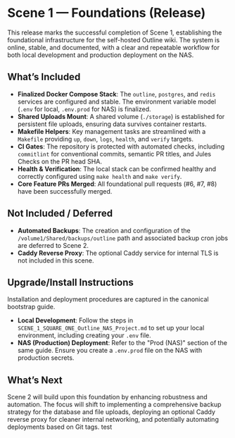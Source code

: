 <!-- Copy for GitHub Release: Scene 1—Foundations brings the self-hosted Outline wiki online with a stable, documented, and verifiable dev-to-prod workflow. -->

# Scene 1 — Foundations (Release)

This release marks the successful completion of Scene 1, establishing the foundational infrastructure for the self-hosted Outline wiki. The system is online, stable, and documented, with a clear and repeatable workflow for both local development and production deployment on the NAS.

## What’s Included

- **Finalized Docker Compose Stack**: The `outline`, `postgres`, and `redis` services are configured and stable. The environment variable model (`.env` for local, `.env.prod` for NAS) is finalized.
- **Shared Uploads Mount**: A shared volume (`./storage`) is established for persistent file uploads, ensuring data survives container restarts.
- **Makefile Helpers**: Key management tasks are streamlined with a `Makefile` providing `up`, `down`, `logs`, `health`, and `verify` targets.
- **CI Gates**: The repository is protected with automated checks, including `commitlint` for conventional commits, semantic PR titles, and Jules Checks on the PR head SHA.
- **Health & Verification**: The local stack can be confirmed healthy and correctly configured using `make health` and `make verify`.
- **Core Feature PRs Merged**: All foundational pull requests (#6, #7, #8) have been successfully merged.

## Not Included / Deferred

- **Automated Backups**: The creation and configuration of the `/volume1/Shared/backups/outline` path and associated backup cron jobs are deferred to Scene 2.
- **Caddy Reverse Proxy**: The optional Caddy service for internal TLS is not included in this scene.

## Upgrade/Install Instructions

Installation and deployment procedures are captured in the canonical bootstrap guide.

- **Local Development**: Follow the steps in `SCENE_1_SQUARE_ONE_Outline_NAS_Project.md` to set up your local environment, including creating your `.env` file.
- **NAS (Production) Deployment**: Refer to the "Prod (NAS)" section of the same guide. Ensure you create a `.env.prod` file on the NAS with production secrets.

## What’s Next

Scene 2 will build upon this foundation by enhancing robustness and automation. The focus will shift to implementing a comprehensive backup strategy for the database and file uploads, deploying an optional Caddy reverse proxy for cleaner internal networking, and potentially automating deployments based on Git tags.
test
